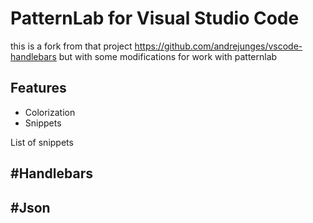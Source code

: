 # PatternLab for Visual Studio Code

this is a fork from that project https://github.com/andrejunges/vscode-handlebars but with some
modifications for work with patternlab


## Features
* Colorization
* Snippets

List of snippets

#Handlebars
-


#Json
-
